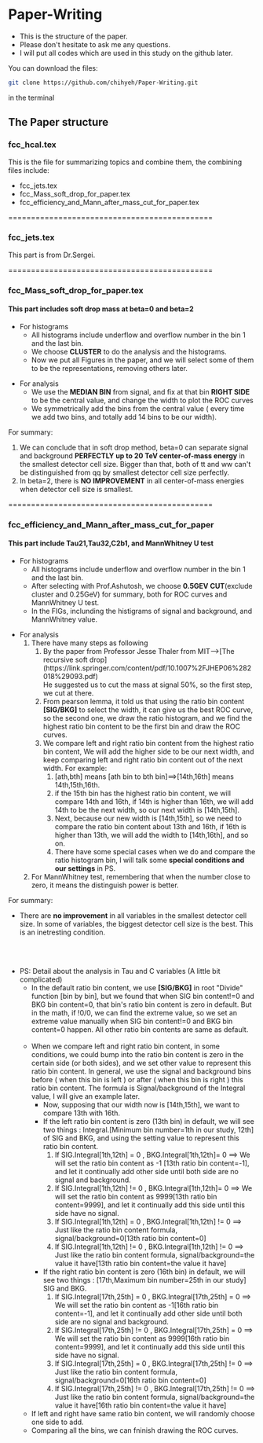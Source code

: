 
# Paper-Writing

* This is the structure of the paper.<br />
* Please don't hesitate to ask me any questions.<br />
* I will put all codes which are used in this study on the github later.<br />

You can download the files:
```bash
git clone https://github.com/chihyeh/Paper-Writing.git
```
in the terminal

## The Paper structure

### fcc_hcal.tex
This is the file for summarizing topics and combine them, the combining files include:<br />
* fcc_jets.tex<br />
* fcc_Mass_soft_drop_for_paper.tex<br />
* fcc_efficiency_and_Mann_after_mass_cut_for_paper.tex<br />

=============================================
### fcc_jets.tex
This part is from Dr.Sergei.<br />

=============================================
### fcc_Mass_soft_drop_for_paper.tex 
#### This part includes soft drop mass at beta=0 and beta=2 
<ul>
<li>For histograms
<ul>
<li>All histograms include underflow and overflow number in the bin 1 and the last bin.</li>
<li>We choose <strong>CLUSTER</strong> to do the analysis and the histograms.</li>
<li>Now we put all Figures in the paper, and we will select some of them to be the representations, removing others later.</li>
</ul>
</li>
</ul>

<ul>
<li>For analysis
<ul>
<li>We use the <strong>MEDIAN BIN</strong> from signal, and fix at that bin <strong>RIGHT SIDE</strong> to be the central value, and change the width to plot the ROC curves</li>
<li>We symmetrically add the bins from the central value ( every time we add two bins, and totally add 14 bins to be our width).
</ul>
</li>
</ul>

For summary:
<ol>
<li>We can conclude that in soft drop method, beta=0 can separate signal and background <strong>PERFECTLY up to 20 TeV center-of-mass energy</strong> in the smallest detector cell size. Bigger than that, both of tt and ww can't be distinguished from qq by smallest detector cell size perfectly.</li>
<li>In beta=2, there is <strong>NO IMPROVEMENT</strong> in all center-of-mass energies when detector cell size is smallest.</li>
</ol>

=============================================
### fcc_efficiency_and_Mann_after_mass_cut_for_paper
#### This part include Tau21,Tau32,C2b1, and MannWhitney U test
<ul>
<li>For histograms
<ul>
<li>All histograms include underflow and overflow number in the bin 1 and the last bin.</li>
<li>After selecting with Prof.Ashutosh, we choose <strong>0.5GEV CUT</strong>(exclude cluster and 0.25GeV) for summary, both for ROC curves and MannWhitney U test.</li>
<li>In the FIGs, inclunding the histigrams of signal and background, and MannWhitney value.</li>
</ul>
</li>
</ul>

<ul>
<li>For analysis
<ol>
<li>There have many steps as following
<ol>
<li>By the paper from Professor Jesse Thaler from MIT-->[The recursive soft drop](https://link.springer.com/content/pdf/10.1007%2FJHEP06%282018%29093.pdf)<br />
    He suggested us to cut the mass at signal 50%, so the first step, we cut at there.</li>
<li>From pearson lemma, it told us that using the ratio bin content <strong>[SIG/BKG]</strong> to select the width, it can give us the best ROC curve, so the second one, we draw the ratio histogram, and we find the highest ratio bin content to be the first bin and draw the ROC curves.</li>
<li>We compare left and right ratio bin content from the highest ratio bin content, We will add the higher side to be our next width, and keep comparing left and right ratio bin content out of the next width. For example:
<ol>
<li>[ath,bth] means [ath bin to bth bin]==>[14th,16th] means 14th,15th,16th.
<li>if the 15th bin has the highest ratio bin content, we will compare 14th and 16th, if 14th is higher than 16th, we will add 14th to be the next width, so our next width is [14th,15th].</li>
<li>Next, because our new width is [14th,15th], so we need to compare the ratio bin content about 13th and 16th, if 16th is higher than 13th, we will add the width to [14th,16th], and so on.</li>
<li>There have some special cases when we do and compare the ratio histogram bin, I will talk some <strong>special conditions and our settings</strong> in PS.</li>
</ol>
</ol>
<li>For MannWhitney test, remembering that when the number close to zero, it means the distinguish power is better.</li>
</ul>

For summary: 
* There are <strong>no improvement</strong> in all variables in the smallest detector cell size. In some of variables, the biggest detector cell size is the best. This is an inetresting condition.<br />
<br />
<br />

<ul>
<li>PS: Detail about the analysis in Tau and C variables (A little bit complicated)
<ul>
<li>In the default ratio bin content, we use <strong>[SIG/BKG]</strong> in root "Divide" function [bin by bin], but we found that when SIG bin content!=0 and BKG bin content=0, that bin's ratio bin content is zero in default. But in the math, if !0/0, we can find the extreme value, so we set an extreme value manually when SIG bin content!=0 and BKG bin content=0 happen. All other ratio bin contents are same as default.</li>
<br />
<li>When we compare left and right ratio bin content, in some conditions, we could bump into the ratio bin content is zero in the certain side (or both sides), and we set other value to represent this ratio bin content. In general, we use the signal and background bins before ( when this bin is left ) or after ( when this bin is right ) this ratio bin content. The formula is Signal/background of the Integral value, I will give an example later.
<ul>
<li>Now, supposing that our width now is [14th,15th], we want to compare 13th with 16th.</li>
<li>If the left ratio bin content is zero (13th bin) in default, we will see two things : Integral.[Minimum bin number=1th in our study, 12th] of SIG and BKG, and using the setting value to represent this ratio bin content.
<ol>
<li>If SIG.Integral[1th,12th] = 0 , BKG.Integral[1th,12th]= 0 ==> We will set the ratio bin content as -1 [13th ratio bin content=-1], and let it continually add other side until both side are no signal and background.</li> 
<li>If SIG.Integral[1th,12th] != 0 , BKG.Integral[1th,12th]= 0 ==> We will set the ratio bin content as 9999[13th ratio bin content=9999], and let it continually add this side until this side have no signal.</li> 
<li>If SIG.Integral[1th,12th] = 0 , BKG.Integral[1th,12th] != 0 ==> Just like the ratio bin content formula, signal/background=0[13th ratio bin content=0]</li> 
<li>If SIG.Integral[1th,12th] != 0 , BKG.Integral[1th,12th] != 0 ==> Just like the ratio bin content formula, signal/background=the value it have[13th ratio bin content=the value it have]</li> 
</ol>
<li>If the right ratio bin content is zero (16th bin) in default, we will see two things : [17th,Maximum bin number=25th in our study] SIG and BKG.
<ol>
<li>If SIG.Integral[17th,25th] = 0 , BKG.Integral[17th,25th] = 0 ==> We will set the ratio bin content as -1[16th ratio bin content=-1], and let it continually add other side until both side are no signal and background.</li> 
<li>If SIG.Integral[17th,25th] != 0 , BKG.Integral[17th,25th] = 0 ==> We will set the ratio bin content as 9999[16th ratio bin content=9999], and let it continually add this side until this side have no signal.</li> 
<li>If SIG.Integral[17th,25th] = 0 , BKG.Integral[17th,25th] != 0 ==> Just like the ratio bin content formula, signal/background=0[16th ratio bin content=0]</li> 
<li>If SIG.Integral[17th,25th] != 0 , BKG.Integral[17th,25th] != 0 ==> Just like the ratio bin content formula, signal/background=the value it have[16th ratio bin content=the value it have]</li> 
</ol>

</ul>
<li>If left and right have same ratio bin content, we will randomly choose one side to add.</li>
<li>Comparing all the bins, we can fninish drawing the ROC curves.</li>
</li>
</li>
</ul>






